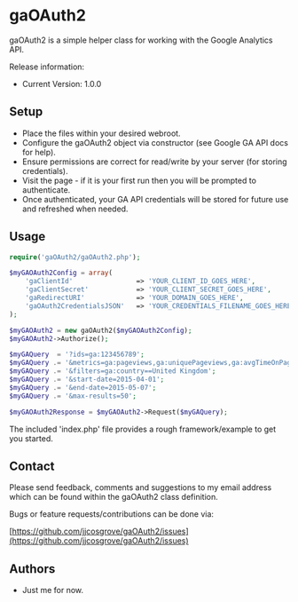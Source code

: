 # gaOAuth2

gaOAuth2 is a simple helper class for working with the Google Analytics API.

Release information:
* Current Version: 1.0.0

## Setup

* Place the files within your desired webroot.
* Configure the gaOAuth2 object via constructor (see Google GA API docs for help).
* Ensure permissions are correct for read/write by your server (for storing credentials).
* Visit the page - if it is your first run then you will be prompted to authenticate.
* Once authenticated, your GA API credentials will be stored for future use and refreshed when needed.

## Usage

```php
require('gaOAuth2/gaOAuth2.php');

$myGAOAuth2Config = array(
    'gaClientId'                => 'YOUR_CLIENT_ID_GOES_HERE',
    'gaClientSecret'            => 'YOUR_CLIENT_SECRET_GOES_HERE',
    'gaRedirectURI'             => 'YOUR_DOMAIN_GOES_HERE',
    'gaOAuth2CredentialsJSON'   => 'YOUR_CREDENTIALS_FILENAME_GOES_HERE'
);

$myGAOAuth2 = new gaOAuth2($myGAOAuth2Config);
$myGAOAuth2->Authorize();

$myGAQuery  = '?ids=ga:123456789';
$myGAQuery .= '&metrics=ga:pageviews,ga:uniquePageviews,ga:avgTimeOnPage';
$myGAQuery .= '&filters=ga:country==United Kingdom';
$myGAQuery .= '&start-date=2015-04-01';
$myGAQuery .= '&end-date=2015-05-07';
$myGAQuery .= '&max-results=50';

$myGAOAuth2Response = $myGAOAuth2->Request($myGAQuery);
```

The included 'index.php' file provides a rough framework/example to get you started.

## Contact

Please send feedback, comments and suggestions to my email address which can be found within the gaOAuth2 class definition.

Bugs or feature requests/contributions can be done via:

[https://github.com/jjcosgrove/gaOAuth2/issues](https://github.com/jjcosgrove/gaOAuth2/issues)

## Authors

* Just me for now.

